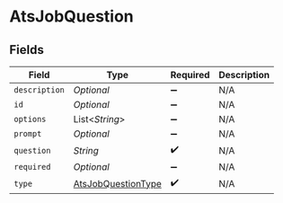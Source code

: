# AtsJobQuestion


## Fields

| Field                                                           | Type                                                            | Required                                                        | Description                                                     |
| --------------------------------------------------------------- | --------------------------------------------------------------- | --------------------------------------------------------------- | --------------------------------------------------------------- |
| `description`                                                   | *Optional<String>*                                              | :heavy_minus_sign:                                              | N/A                                                             |
| `id`                                                            | *Optional<String>*                                              | :heavy_minus_sign:                                              | N/A                                                             |
| `options`                                                       | List<*String*>                                                  | :heavy_minus_sign:                                              | N/A                                                             |
| `prompt`                                                        | *Optional<String>*                                              | :heavy_minus_sign:                                              | N/A                                                             |
| `question`                                                      | *String*                                                        | :heavy_check_mark:                                              | N/A                                                             |
| `required`                                                      | *Optional<Boolean>*                                             | :heavy_minus_sign:                                              | N/A                                                             |
| `type`                                                          | [AtsJobQuestionType](../../models/shared/AtsJobQuestionType.md) | :heavy_check_mark:                                              | N/A                                                             |